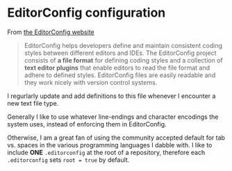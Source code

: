 # EditorConfig configuration

From [the EditorConfig website](https://editorconfig.org/)

> EditorConfig helps developers define and maintain consistent coding styles between different editors and IDEs. The EditorConfig project consists of **a file format** for defining coding styles and a collection of **text editor plugins** that enable editors to read the file format and adhere to defined styles. EditorConfig files are easily readable and they work nicely with version control systems.

I regurlarly update and add definitions to this file whenever I encounter a new text file type.

Generally I like to use whatever line-endings and character encodings the system uses, instead of enforcing them in EditorConfig.

Otherwise, I am a great fan of using the community accepted default for tab vs. spaces in the various programming languages I dabble with. I like to include **ONE** `.editorconfig` at the root of a repository, therefore each `.editorconfig` sets `root = true` by default.
